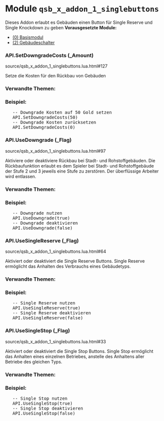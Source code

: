 # Module <code>qsb_x_addon_1_singlebuttons</code>
Dieses Addon erlaubt es Gebäuden einen Button für Single Reserve und Single Knockdown zu geben
 <b>Vorausgesetzte Module:</b>
 <ul>
 <li><a href="qsb.html">(0) Basismodul</a></li>
 <li><a href="modules.qsb_2_buildingui.qsb_2_buildingui.html">(2) Gebäudeschalter</a></li>
 </ul>

### API.SetDowngradeCosts (_Amount)
source/qsb_x_addon_1_singlebuttons.lua.html#127

Setze die Kosten für den Rückbau von Gebäuden




### Verwandte Themen:
<ul>


</ul>



### Beispiel:
<ul>


<pre class="example"><span class="comment">-- Downgrade Kosten auf 50 Gold setzen
</span>API.SetDowngradeCosts(<span class="number">50</span>)
<span class="comment">-- Downgrade Kosten zurücksetzen
</span>API.SetDowngradeCosts(<span class="number">0</span>)</pre>


</ul>


### API.UseDowngrade (_Flag)
source/qsb_x_addon_1_singlebuttons.lua.html#97

Aktiviere oder deaktiviere Rückbau bei Stadt- und Rohstoffgebäuden.  Die
 Rückbaufunktion erlaubt es dem Spieler bei Stadt- und Rohstoffgebäude
 der Stufe 2 und 3 jeweils eine Stufe zu zerstören. Der überflüssige
 Arbeiter wird entlassen.





### Verwandte Themen:
<ul>


</ul>



### Beispiel:
<ul>


<pre class="example"><span class="comment">-- Downgrade nutzen
</span>API.UseDowngrade(<span class="keyword">true</span>)
<span class="comment">-- Downgrade deaktivieren
</span>API.UseDowngrade(<span class="keyword">false</span>)</pre>


</ul>


### API.UseSingleReserve (_Flag)
source/qsb_x_addon_1_singlebuttons.lua.html#64

Aktiviert oder deaktiviert die Single Reserve Buttons.  Single Reserve ermöglicht
 das Anhalten des Verbrauchs eines Gebäudetyps.





### Verwandte Themen:
<ul>


</ul>



### Beispiel:
<ul>


<pre class="example"><span class="comment">-- Single Reserve nutzen
</span>API.UseSingleReserve(<span class="keyword">true</span>)
<span class="comment">-- Single Reserve deaktivieren
</span>API.UseSingleReserve(<span class="keyword">false</span>)</pre>


</ul>


### API.UseSingleStop (_Flag)
source/qsb_x_addon_1_singlebuttons.lua.html#33

Aktiviert oder deaktiviert die Single Stop Buttons.  Single Stop ermöglicht
 das Anhalten eines einzelnen Betriebes, anstelle des Anhaltens aller
 Betriebe des gleichen Typs.





### Verwandte Themen:
<ul>


</ul>



### Beispiel:
<ul>


<pre class="example"><span class="comment">-- Single Stop nutzen
</span>API.UseSingleStop(<span class="keyword">true</span>)
<span class="comment">-- Single Stop deaktivieren
</span>API.UseSingleStop(<span class="keyword">false</span>)</pre>


</ul>


